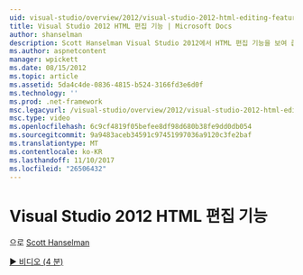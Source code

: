 ```yaml
---
uid: visual-studio/overview/2012/visual-studio-2012-html-editing-features
title: Visual Studio 2012 HTML 편집 기능 | Microsoft Docs
author: shanselman
description: Scott Hanselman Visual Studio 2012에서 HTML 편집 기능을 보여 줍니다.
ms.author: aspnetcontent
manager: wpickett
ms.date: 08/15/2012
ms.topic: article
ms.assetid: 5da4c4de-0836-4815-b524-3166fd3e6d0f
ms.technology: ''
ms.prod: .net-framework
msc.legacyurl: /visual-studio/overview/2012/visual-studio-2012-html-editing-features
msc.type: video
ms.openlocfilehash: 6c9cf4819f05befee8df98d680b38fe9dd0db054
ms.sourcegitcommit: 9a9483aceb34591c97451997036a9120c3fe2baf
ms.translationtype: MT
ms.contentlocale: ko-KR
ms.lasthandoff: 11/10/2017
ms.locfileid: "26506432"
---
```

<a name="visual-studio-2012-html-editing-features"></a>Visual Studio 2012 HTML 편집 기능
====================
으로 [Scott Hanselman](https://github.com/shanselman)

[&#9654; 비디오 (4 분)](https://channel9.msdn.com/Blogs/ASP-NET-Site-Videos/visual-studio-2012-html-editing-features)

